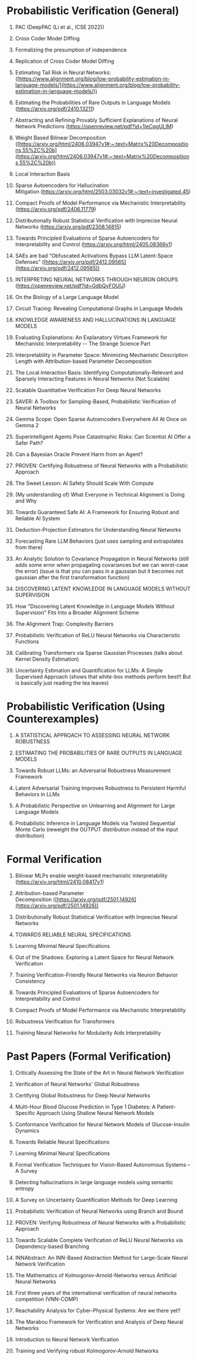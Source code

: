 # Probabilistic Verification (General)
1. PAC (DeepPAC (Li et al., ICSE 2022))
    
2. Cross Coder Model Diffing
    
3. Formalizing the presumption of independence
    
4. Replication of Cross Coder Model Diffing
    
5. Estimating Tail Risk in Neural Networks: ([https://www.alignment.org/blog/low-probability-estimation-in-language-models/](https://www.alignment.org/blog/low-probability-estimation-in-language-models/))
    
6. Estimating the Probabilities of Rare Outputs in Language Models (https://arxiv.org/pdf/2410.13211)
    
7. Abstracting and Refining Provably Sufficient Explanations of Neural Network Predictions (https://openreview.net/pdf?id=1IeCqgULIM)
    
8. Weight Based Bilinear Decomposition ([https://arxiv.org/html/2406.03947v1#:~:text=Matrix%20Decompositions,55%2C%20b](https://arxiv.org/html/2406.03947v1#:~:text=Matrix%20Decompositions,55%2C%20b))
    
9. Local Interaction Basis
    
10. Sparse Autoencoders for Hallucination Mitigation (https://arxiv.org/html/2503.03032v1#:~:text=investigated,45)
    
11. Compact Proofs of Model Performance via Mechanistic Interpretability (https://arxiv.org/pdf/2406.11779)
    
12. Distributionally Robust Statistical Verification with Imprecise Neural Networks (https://arxiv.org/pdf/2308.14815)
    
13. Towards Principled Evaluations of Sparse Autoencoders for Interpretability and Control (https://arxiv.org/html/2405.08366v1)
    
14. SAEs are bad “Obfuscated Activations Bypass LLM Latent-Space Defenses” ([https://arxiv.org/pdf/2412.09565](https://arxiv.org/pdf/2412.09565))
    
15. INTERPRETING NEURAL NETWORKS THROUGH NEURON GROUPS (https://openreview.net/pdf?id=GdbQyFOUlJ)
    
16. On the Biology of a Large Language Model
    
17. Circuit Tracing: Revealing Computational Graphs in Language Models
    
18. KNOWLEDGE AWARENESS AND HALLUCINATIONS IN LANGUAGE MODELS
    
19. Evaluating Explanations: An Explanatory Virtues Framework for Mechanistic Interpretability -- The Strange Science Part
    
20. Interpretability in Parameter Space: Minimizing Mechanistic Description Length with Attribution-based Parameter Decomposition
    
21. The Local Interaction Basis: Identifying Computationally-Relevant and Sparsely Interacting Features in Neural Networks (Not Scalable)
    
22. Scalable Quantitative Verification For Deep Neural Networks
    
23. SAVER: A Toolbox for Sampling-Based, Probabilistic Verification of Neural Networks
    
24. Gemma Scope: Open Sparse Autoencoders Everywhere All At Once on Gemma 2
    
25. Superintelligent Agents Pose Catastrophic Risks: Can Scientist AI Offer a Safer Path?
    
26. Can a Bayesian Oracle Prevent Harm from an Agent?
    
27. PROVEN: Certifying Robustness of Neural Networks with a Probabilistic Approach
    
28. The Sweet Lesson: AI Safety Should Scale With Compute
    
29. (My understanding of) What Everyone in Technical Alignment is Doing and Why
    
30. Towards Guaranteed Safe AI: A Framework for Ensuring Robust and Reliable AI System
    
31. Deduction-Projection Estimators for Understanding Neural Networks
    
32. Forecasting Rare LLM Behaviors (just uses sampling and extrapolates from there)
    
33. An Analytic Solution to Covariance Propagation in Neural Networks (still adds some error when propagating covariances but we can worst-case the error) (issue is that you can pass in a gaussian but it becomes not gaussian after the first transformation function)
    
34. DISCOVERING LATENT KNOWLEDGE IN LANGUAGE MODELS WITHOUT SUPERVISION
    
35. How "Discovering Latent Knowledge in Language Models Without Supervision" Fits Into a Broader Alignment Scheme
    
36. The Alignment Trap: Complexity Barriers
    
37. Probabilistic Verification of ReLU Neural Networks via Characteristic Functions
    
38. Calibrating Transformers via Sparse Gaussian Processes (talks about Kernel Density Estimation)
    
39. Uncertainty Estimation and Quantification for LLMs: A Simple Supervised Approach (shows that white-box methods perform best!! But is basically just reading the tea leaves)
    
# Probabilistic Verification (Using Counterexamples)

1. A STATISTICAL APPROACH TO ASSESSING NEURAL NETWORK ROBUSTNESS
    
2. ESTIMATING THE PROBABILITIES OF RARE OUTPUTS IN LANGUAGE MODELS
    
3. Towards Robust LLMs: an Adversarial Robustness Measurement Framework
    
4. Latent Adversarial Training Improves Robustness to Persistent Harmful Behaviors in LLMs
    
5. A Probabilistic Perspective on Unlearning and Alignment for Large Language Models 
    
6. Probabilistic Inference in Language Models via Twisted Sequential Monte Carlo (reweight the OUTPUT distribution instead of the input distribution) 
    

# Formal Verification 

1. Bilinear MLPs enable weight-based mechanistic interpretability (https://arxiv.org/html/2410.08417v1)
    
2. Attribution-based Parameter Decomposition ([https://arxiv.org/pdf/2501.14926](https://arxiv.org/pdf/2501.14926))
    
3. Distributionally Robust Statistical Verification with Imprecise Neural Networks
    
4. TOWARDS RELIABLE NEURAL SPECIFICATIONS
    
5. Learning Minimal Neural Specifications
    
6. Out of the Shadows: Exploring a Latent Space for Neural Network Verification
    
7. Training Verification-Friendly Neural Networks via Neuron Behavior Consistency
    
8. Towards Principled Evaluations of Sparse Autoencoders for Interpretability and Control
    
9. Compact Proofs of Model Performance via Mechanistic Interpretability
    
10. Robustness Verification for Transformers
    
11. Training Neural Networks for Modularity Aids Interpretability
    
# Past Papers (Formal Verification)

1. Critically Assessing the State of the Art in Neural Network Verification
    
2. Verification of Neural Networks' Global Robustness
    
3. Certifying Global Robustness for Deep Neural Networks
    
4. Multi-Hour Blood Glucose Prediction in Type 1 Diabetes: A Patient-Specific Approach Using Shallow Neural Network Models
    
5. Conformance Verification for Neural Network Models of Glucose-Insulin Dynamics
    
6. Towards Reliable Neural Specifications
    
7. Learning Minimal Neural Specifications
    
8. Formal Verification Techniques for Vision-Based Autonomous Systems – A Survey
    
9. Detecting hallucinations in large language models using semantic entropy
    
10. A Survey on Uncertainty Quantification Methods for Deep Learning
    
11. Probabilistic Verification of Neural Networks using Branch and Bound
    
12. PROVEN: Verifying Robustness of Neural Networks with a Probabilistic Approach
    
13. Towards Scalable Complete Verification of ReLU Neural Networks via Dependency-based Branching
    
14. INNAbstract: An INN-Based Abstraction Method for Large-Scale Neural Network Verification
    
15. The Mathematics of Kolmogorov-Arnold-Networks versus Artificial Neural Networks
    
16. First three years of the international verification of neural networks competition (VNN-COMP)
    
17. Reachability Analysis for Cyber-Physical Systems: Are we there yet?
    
18. The Marabou Framework for Verification and Analysis of Deep Neural Networks
    
19. Introduction to Neural Network Verification
    
20. Training and Verifying robust Kolmogorov-Arnold Networks
    